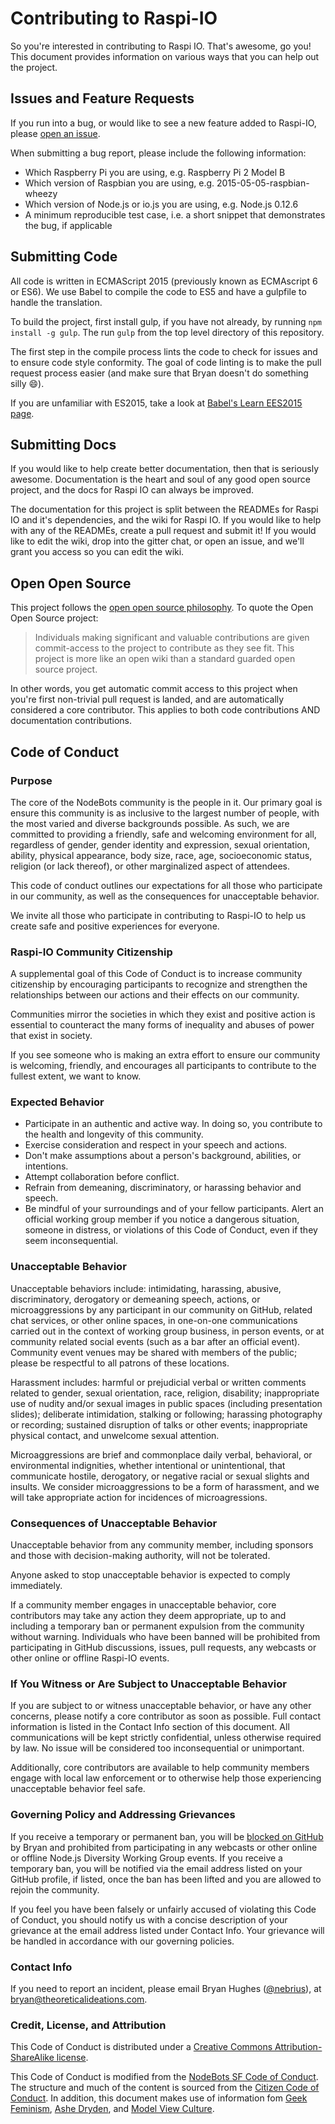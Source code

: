 # Contributing to Raspi-IO

So you're interested in contributing to Raspi IO. That's awesome, go you! This document provides information on various ways that you can help out the project.

## Issues and Feature Requests

If you run into a bug, or would like to see a new feature added to Raspi-IO, please [open an issue](https://github.com/nebrius/raspi-io/issues).

When submitting a bug report, please include the following information:

- Which Raspberry Pi you are using, e.g. Raspberry Pi 2 Model B
- Which version of Raspbian you are using, e.g. 2015-05-05-raspbian-wheezy
- Which version of Node.js or io.js you are using, e.g. Node.js 0.12.6
- A minimum reproducible test case, i.e. a short snippet that demonstrates the bug, if applicable

## Submitting Code

All code is written in ECMAScript 2015 (previously known as ECMAscript 6 or ES6). We use Babel to compile the code to ES5 and have a gulpfile to handle the translation.

To build the project, first install gulp, if you have not already, by running ```npm install -g gulp```. The run ```gulp``` from the top level directory of this repository.

The first step in the compile process lints the code to check for issues and to ensure code style conformity. The goal of code linting is to make the pull request process easier (and make sure that Bryan doesn't do something silly 😄).

If you are unfamiliar with ES2015, take a look at [Babel's Learn EES2015 page](https://babeljs.io/docs/learn-es2015/).

## Submitting Docs

If you would like to help create better documentation, then that is seriously awesome. Documentation is the heart and soul of any good open source project, and the docs for Raspi IO can always be improved.

The documentation for this project is split between the READMEs for Raspi IO and it's dependencies, and the wiki for Raspi IO. If you would like to help with any of the READMEs, create a pull request and submit it! If you would like to edit the wiki, drop into the gitter chat, or open an issue, and we'll grant you access so you can edit the wiki.

## Open Open Source

This project follows the [open open source philosophy](http://openopensource.org/). To quote the Open Open Source project:

> Individuals making significant and valuable contributions are given commit-access to the project to contribute as they see fit. This project is more like an open wiki than a standard guarded open source project.

In other words, you get automatic commit access to this project when you're first non-trivial pull request is landed, and are automatically considered a core contributor. This applies to both code contributions AND documentation contributions.

## Code of Conduct

### Purpose

The core of the NodeBots community is the people in it. Our primary goal is ensure this community is as inclusive to the largest number of people, with the most varied and diverse backgrounds possible. As such, we are committed to providing a friendly, safe and welcoming environment for all, regardless of gender, gender identity and expression, sexual orientation, ability, physical appearance, body size, race, age, socioeconomic status, religion (or lack thereof), or other marginalized aspect of attendees.

This code of conduct outlines our expectations for all those who participate in our community, as well as the consequences for unacceptable behavior.

We invite all those who participate in contributing to Raspi-IO to help us create safe and positive experiences for everyone.

### Raspi-IO Community Citizenship

A supplemental goal of this Code of Conduct is to increase community citizenship by encouraging participants to recognize and strengthen the relationships between our actions and their effects on our community.

Communities mirror the societies in which they exist and positive action is essential to counteract the many forms of inequality and abuses of power that exist in society.

If you see someone who is making an extra effort to ensure our community is welcoming, friendly, and encourages all participants to contribute to the fullest extent, we want to know.

### Expected Behavior

- Participate in an authentic and active way. In doing so, you contribute to the health and longevity of this community.
- Exercise consideration and respect in your speech and actions.
- Don't make assumptions about a person's background, abilities, or intentions.
- Attempt collaboration before conflict.
- Refrain from demeaning, discriminatory, or harassing behavior and speech.
- Be mindful of your surroundings and of your fellow participants. Alert an official working group member if you notice a dangerous situation, someone in distress, or violations of this Code of Conduct, even if they seem inconsequential.

### Unacceptable Behavior

Unacceptable behaviors include: intimidating, harassing, abusive, discriminatory, derogatory or demeaning speech, actions, or microaggressions by any participant in our community on GitHub, related chat services, or other online spaces, in one-on-one communications carried out in the context of working group business, in person events, or at community related social events (such as a bar after an official event). Community event venues may be shared with members of the public; please be respectful to all patrons of these locations.

Harassment includes: harmful or prejudicial verbal or written comments related to gender, sexual orientation, race, religion, disability; inappropriate use of nudity and/or sexual images in public spaces (including presentation slides); deliberate intimidation, stalking or following; harassing photography or recording; sustained disruption of talks or other events; inappropriate physical contact, and unwelcome sexual attention.

Microaggressions are brief and commonplace daily verbal, behavioral, or environmental indignities, whether intentional or unintentional, that communicate hostile, derogatory, or negative racial or sexual slights and insults. We consider microaggressions to be a form of harassment, and we will take appropriate action for incidences of microagressions.

### Consequences of Unacceptable Behavior

Unacceptable behavior from any community member, including sponsors and those with decision-making authority, will not be tolerated.

Anyone asked to stop unacceptable behavior is expected to comply immediately.

If a community member engages in unacceptable behavior, core contributors may take any action they deem appropriate, up to and including a temporary ban or permanent expulsion from the community without warning. Individuals who have been banned will be prohibited from participating in GitHub discussions, issues, pull requests, any webcasts or other online or offline Raspi-IO events.

### If You Witness or Are Subject to Unacceptable Behavior

If you are subject to or witness unacceptable behavior, or have any other concerns, please notify a core contributor as soon as possible. Full contact information is listed in the Contact Info section of this document. All communications will be kept strictly confidential, unless otherwise required by law. No issue will be considered too inconsequential or unimportant.

Additionally, core contributors are available to help community members engage with local law enforcement or to otherwise help those experiencing unacceptable behavior feel safe.

### Governing Policy and Addressing Grievances

If you receive a temporary or permanent ban, you will be [blocked on GitHub](https://help.github.com/articles/blocking-a-user/) by Bryan and prohibited from participating in any webcasts or other online or offline Node.js Diversity Working Group events. If you receive a temporary ban, you will be notified via the email address listed on your GitHub profile, if listed, once the ban has been lifted and you are allowed to rejoin the community.

If you feel you have been falsely or unfairly accused of violating this Code of Conduct, you should notify us with a concise description of your grievance at the email address listed under Contact Info. Your grievance will be handled in accordance with our governing policies.

### Contact Info

If you need to report an incident, please email Bryan Hughes ([@nebrius](https://github.com/nebrius)), at bryan@theoreticalideations.com.

### Credit, License, and Attribution

This Code of Conduct is distributed under a [Creative Commons Attribution-ShareAlike license](http://creativecommons.org/licenses/by-sa/3.0/).

This Code of Conduct is modified from the [NodeBots SF Code of Conduct](https://github.com/nodebots/sf/blob/master/coc.md). The structure and much of the content is sourced from the [Citizen Code of Conduct](http://citizencodeofconduct.org/). In addition, this document makes use of information fom [Geek Feminism](http://geekfeminism.wikia.com/wiki/Conference_anti-harassment/Policy), [Ashe Dryden](http://www.ashedryden.com/blog/codes-of-conduct-101-faq), and [Model View Culture](https://modelviewculture.com/issues/events).